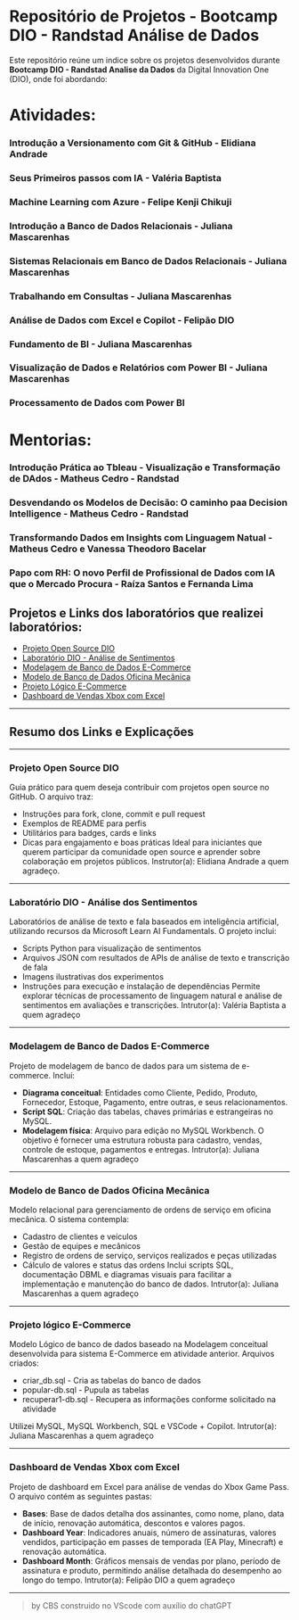 
# Repositório de Projetos - Bootcamp DIO - Randstad Análise de Dados

Este repositório reúne um indice sobre os projetos desenvolvidos durante **Bootcamp DIO - Randstad Analise da Dados** da Digital Innovation One (DIO), onde foi abordando:

# Atividades:
### Introdução a Versionamento com Git & GitHub - Elidiana Andrade
### Seus Primeiros passos com IA - Valéria Baptista
### Machine Learning com Azure - Felipe Kenji Chikuji
### Introdução a Banco de Dados Relacionais - Juliana Mascarenhas
### Sistemas Relacionais em Banco de Dados Relacionais - Juliana Mascarenhas
### Trabalhando em Consultas - Juliana Mascarenhas
### Análise de Dados com Excel e Copilot - Felipão DIO
### Fundamento de BI - Juliana Mascarenhas
### Visualização de Dados e Relatórios com Power BI - Juliana Mascarenhas
### Processamento de Dados com Power BI

# Mentorias:
### Introdução Prática ao Tbleau - Visualização e Transformação de DAdos - Matheus Cedro  - Randstad
### Desvendando os Modelos de Decisão: O caminho paa Decision Intelligence - Matheus Cedro - Randstad
### Transformando Dados em Insights com Linguagem Natual - Matheus Cedro e Vanessa Theodoro Bacelar
### Papo com RH: O novo Perfil de Profissional de Dados com IA que o Mercado Procura - Raíza Santos e Fernanda Lima

## Projetos e Links dos laboratórios que realizei laboratórios:

- [Projeto Open Source DIO](https://github.com/Claudio-Sanches/dio-lab-open-source/blob/main/community/Claudio-Sanches)
- [Laboratório DIO - Análise de Sentimentos](https://github.com/Claudio-Sanches/Laboratorio-DIO-Analise-de-Sentimentos.git)
- [Modelagem de Banco de Dados E-Commerce](https://github.com/Claudio-Sanches/ecommerce.git)
- [Modelo de Banco de Dados Oficina Mecânica](https://github.com/Claudio-Sanches/Oficina.git)
- [Projeto Lógico E-Commerce](https://github.com/Claudio-Sanches/Projeto-L-gico.git)
- [Dashboard de Vendas Xbox com Excel](https://github.com/Claudio-Sanches/Dashboard-excel.git)

---

## Resumo dos Links e Explicações

---

### Projeto Open Source DIO
Guia prático para quem deseja contribuir com projetos open source no GitHub. O arquivo traz:
- Instruções para fork, clone, commit e pull request
- Exemplos de README para perfis
- Utilitários para badges, cards e links
- Dicas para engajamento e boas práticas
Ideal para iniciantes que querem participar da comunidade open source e aprender sobre colaboração em projetos públicos.
Instrutor(a): Elidiana Andrade a quem agradeço.

---

### Laboratório DIO - Análise dos Sentimentos
Laboratórios de análise de texto e fala baseados em inteligência artificial, utilizando recursos da Microsoft Learn AI Fundamentals. O projeto inclui:
- Scripts Python para visualização de sentimentos
- Arquivos JSON com resultados de APIs de análise de texto e transcrição de fala
- Imagens ilustrativas dos experimentos
- Instruções para execução e instalação de dependências
Permite explorar técnicas de processamento de linguagem natural e análise de sentimentos em avaliações e transcrições.
Intrutor(a): Valéria Baptista a quem agradeço

---

### Modelagem de Banco de Dados E-Commerce
Projeto de modelagem de banco de dados para um sistema de e-commerce. Inclui:
- **Diagrama conceitual**: Entidades como Cliente, Pedido, Produto, Fornecedor, Estoque, Pagamento, entre outras, e seus relacionamentos.
- **Script SQL**: Criação das tabelas, chaves primárias e estrangeiras no MySQL.
- **Modelagem física**: Arquivo para edição no MySQL Workbench.
O objetivo é fornecer uma estrutura robusta para cadastro, vendas, controle de estoque, pagamentos e entregas.
Intrutor(a): Juliana Mascarenhas a quem agradeço

---

### Modelo de Banco de Dados Oficina Mecânica
Modelo relacional para gerenciamento de ordens de serviço em oficina mecânica. O sistema contempla:
- Cadastro de clientes e veículos
- Gestão de equipes e mecânicos
- Registro de ordens de serviço, serviços realizados e peças utilizadas
- Cálculo de valores e status das ordens
Inclui scripts SQL, documentação DBML e diagramas visuais para facilitar a implementação e manutenção do banco de dados.
Intrutor(a): Juliana Mascarenhas a quem agradeço

---

### Projeto lógico E-Commerce
Modelo Lógico de banco de dados baseado na Modelagem conceitual desenvolvida para sistema E-Commerce em atividade anterior. Arquivos criados:

- criar_db.sql - Cria as tabelas do banco de dados
- popular-db.sql - Pupula as tabelas
- recuperar1-db.sql - Recupera as informações conforme solicitado na atividade

Utilizei MySQL, MySQL Workbench, SQL e VSCode + Copilot.
Intrutor(a): Juliana Mascarenhas a quem agradeço

---

### Dashboard de Vendas Xbox com Excel
Projeto de dashboard em Excel para análise de vendas do Xbox Game Pass. O arquivo contém as seguintes pastas:
- **Bases**: Base de dados detalha dos assinantes, como nome, plano, data de início, renovação automática, descontos e valores pagos.
- **Dashboard Year**: Indicadores anuais, número de assinaturas, valores vendidos, participação em passes de temporada (EA Play, Minecraft) e renovação automática.
- **Dashboard Month**: Gráficos mensais de vendas por plano, período de assinatura e produto, permitindo análise detalhada do desempenho ao longo do tempo.
Intrutor(a): Felipão DIO a quem agradeço

---

> by CBS construido no VScode com auxílio do chatGPT

